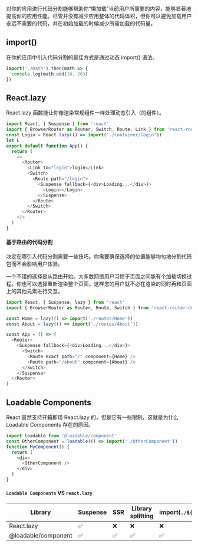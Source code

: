 对你的应用进行代码分割能够帮助你“懒加载”当前用户所需要的内容，能够显著地提高你的应用性能。尽管并没有减少应用整体的代码体积，但你可以避免加载用户永远不需要的代码，并在初始加载的时候减少所需加载的代码量。

## import()

在你的应用中引入代码分割的最佳方式是通过动态 import() 语法。

```js
import('./math').then(math => {
  console.log(math.add(16, 26))
})
```

## React.lazy

React.lazy 函数能让你像渲染常规组件一样处理动态引入（的组件）。

```js
import React, { Suspense } from 'react'
import { BrowserRouter as Router, Switch, Route, Link } from 'react-router-dom'
const Login = React.lazy(() => import('./container/login'))
let L
export default function App() {
  return (
    <>
      <Router>
        <Link to="login">login</Link>
        <Switch>
          <Route path="/login">
            <Suspense fallback={<div>Loading...</div>}>
              <Login></Login>
            </Suspense>
          </Route>
        </Switch>
      </Router>
    </>
  )
}
```

#### 基于路由的代码分割

决定在哪引入代码分割需要一些技巧。你需要确保选择的位置能够均匀地分割代码包而不会影响用户体验。

一个不错的选择是从路由开始。大多数网络用户习惯于页面之间能有个加载切换过程。你也可以选择重新渲染整个页面，这样您的用户就不必在渲染的同时再和页面上的其他元素进行交互。

```js
import React, { Suspense, lazy } from 'react'
import { BrowserRouter as Router, Route, Switch } from 'react-router-dom'

const Home = lazy(() => import('./routes/Home'))
const About = lazy(() => import('./routes/About'))

const App = () => (
  <Router>
    <Suspense fallback={<div>Loading...</div>}>
      <Switch>
        <Route exact path="/" component={Home} />
        <Route path="/about" component={About} />
      </Switch>
    </Suspense>
  </Router>
)
```

## Loadable Components

React 虽然支持开箱即用 React.lazy 的，但是它有一些限制，这就是为什么 Loadable Components 存在的原因。

```js
import loadable from '@loadable/component'
const OtherComponent = loadable(() => import('./OtherComponent'))
function MyComponent() {
  return (
    <div>
      <OtherComponent />
    </div>
  )
}
```

#### `Loadable Components` VS `react.lazy`

| Library             | Suspense | SSR | Library splitting | import(`./${value}`) |
| ------------------- | -------- | --- | ----------------- | -------------------- |
| React.lazy          | ✅       | ❌  | ❌                | ❌                   |
| @loadable/component | ✅       | ✅  | ✅                | ✅                   |
